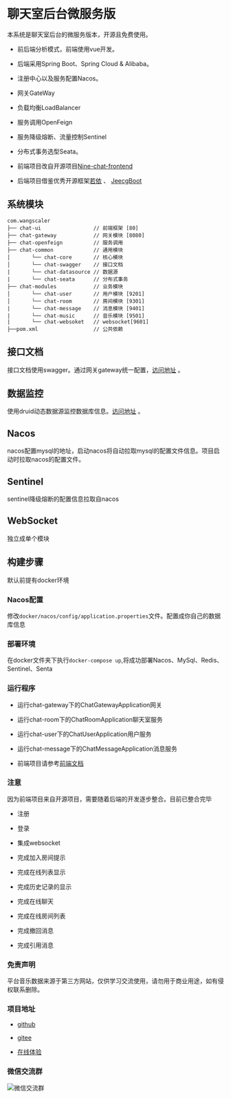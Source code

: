 # 聊天室后台微服务版

本系统是聊天室后台的微服务版本，开源且免费使用。

- 前后端分析模式，前端使用vue开发。

- 后端采用Spring Boot、Spring Cloud & Alibaba。

- 注册中心以及服务配置Nacos。

- 网关GateWay

- 负载均衡LoadBalancer

- 服务调用OpenFeign

- 服务降级熔断、流量控制Sentinel

- 分布式事务选型Seata。

- 前端项目改自开源项目[Nine-chat-frontend](https://github.com/longyanjiang/Nine-chat-frontend)

- 后端项目借鉴优秀开源框架[若依](https://github.com/yangzongzhuan/RuoYi-Cloud) 、 [JeecgBoot](https://github.com/jeecgboot/jeecg-boot)

## 系统模块

~~~
com.wangscaler     
├── chat-ui                 // 前端框架 [80]
├── chat-gateway            // 网关模块 [8080]
├── chat-openfeign          // 服务调用               
├── chat-common             // 通用模块
│       └── chat-core       // 核心模块
│       └── chat-swagger    // 接口文档
|       └── chat-datasource // 数据源
|       └── chat-seata      // 分布式事务
├── chat-modules            // 业务模块
│       └── chat-user       // 用户模块 [9201]
│       └── chat-room       // 房间模块 [9301]
|       └── chat-message    // 消息模块 [9401]
|       └── chat-music      // 音乐模块 [9501]
|       └── chat-websoket   // websocket[9601]
├──pom.xml                  // 公共依赖
~~~

## 接口文档

接口文档使用swagger。通过网关gateway统一配置，[访问地址](http://localhost:8080/swagger-ui/index.html) 。

## 数据监控

使用druid动态数据源监控数据库信息。[访问地址](http://localhost:9201/druid/login.html) 。

## Nacos

nacos配置mysql的地址，启动nacos将自动拉取mysql的配置文件信息。项目启动时拉取nacos的配置文件。

## Sentinel

sentinel降级熔断的配置信息拉取自nacos

## WebSocket

独立成单个模块

## 构建步骤

默认前提有docker环境

### Nacos配置

修改`docker/nacos/config/application.properties`文件。配置成你自己的数据库信息

### 部署环境

在docker文件夹下执行`docker-compose up`,将成功部署Nacos、MySql、Redis、Sentinel、Senta

### 运行程序

- 运行chat-gateway下的ChatGatewayApplication网关

- 运行chat-room下的ChatRoomApplication聊天室服务

- 运行chat-user下的ChatUserApplication用户服务

- 运行chat-message下的ChatMessageApplication消息服务

- 前端项目请参考[前端文档](./chat-ui/README.md)

### 注意

因为前端项目来自开源项目，需要随着后端的开发逐步整合。目前已整合完毕

- 注册

- 登录

- 集成websocket

- 完成加入房间提示

- 完成在线列表显示

- 完成历史记录的显示

- 完成在线聊天

- 完成在线房间列表

- 完成撤回消息

- 完成引用消息

### 免责声明

平台音乐数据来源于第三方网站，仅供学习交流使用，请勿用于商业用途，如有侵权联系删除。

### 项目地址

- [github](https://github.com/WangScaler/chatBackendCloud)

- [gitee](https://gitee.com/WangScaler/chatBackendCloud)

- [在线体验](http://chat.dilicili.cn)

### 微信交流群

![微信交流群](http://chat.dilicili.cn/static/img/wechat.jpg)
